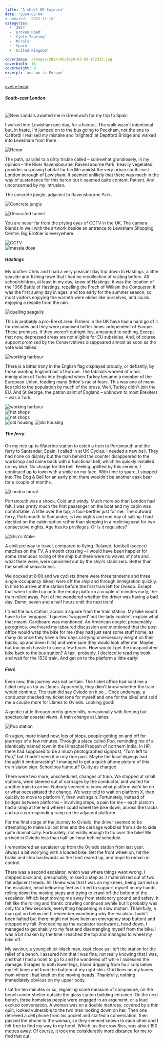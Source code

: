 ```yaml
---
title: 'A short UK Sojourn'
date: '2024-05-04'
# updated: '2023-12-16'
categories:
  - '2024'
  - 'Broken Road'
  - 'Cycle Touring'
  - 'Murals'
  - 'Spain'
  - 'United Kingdom'

coverImage: /images/2024/05/2024-05-03-152325.jpg
coverWidth: 16
coverHeight: 9
excerpt: 'and on to Europe'
---
```


<script>
	import Callout from '$lib/components/Callout.svelte'
  import Img from '$lib/components/Img.svelte'
</script>

<svelte:head>

<title>2024 Europe</title>
</svelte:head>

<section class="card">

<h5>South-east London</h5>
<br/>
<div class="w-80">
  <Img
    src="/images/2024/04/2024-04-17-115054-phone.jpg"
    alt="New sandals awaited me in Greenwich for my trip to Spain"    
    caption="New sandals awaited me in Greenwich for my trip to Spain"    
  />
</div>
<p>I walked into Lewisham one day, for a haircut. The walk wasn't intentional but, in haste, I'd jumped on to the bus going to Peckham, not the one to Catford! I realised my mistake and 'alighted' at Deptford Bridge and walked into Lewisham from there.</p>
<Img
  src="/images/2024/04/2024-04-27-204830.jpg"
  alt="Heron"    
/>

<p> The path, parallel to a dirty trickle called &ndash; somewhat grandiosely, in my opinion &ndash; the River Ravensbourne. Ravensbourne Park, heavily vegetated, provides surprising habitat for birdlife amidst the very urban south-east London borough of Lewisham. It seemed unlikely that there was much in the way of sustenance for this heron but it seemed quite content. Patient. And unconcerned by my intrusion.</p>

<p>The concrete jungle, adjacent to Ravensbourne Park.</p>

<Img
  src="/images/2024/04/2024-04-27-205907.jpg"
  alt="Concrete jungle"    
/>

<Img
  src="/images/2024/04/2024-04-27-205943.jpg"
  alt="Decorated tunnel"    
/>

<p>You are never far from the prying eyes of CCTV in the UK. The camera blends in well with the artwork beside an entrance to Lewisham Shopping Centre. Big Brother is everywhere.</p>
<Img
  src="/images/2024/04/2024-04-27-211051.jpg"
  alt="CCTV" 
  caption="Spot the CCTV!"   
/>

<div class="w-70">
  <Img
      src="/images/2024/04/2024-04-17-135049-phone.jpg"
      alt="masala dosa" 
      caption="You can get good masala dosa in Lewisham!"
    />
</div>

</section>

<section class="card">
<h5>Hastings</h5>

<p>My brother Chris and I had a very pleasant day trip down to Hastings, a little seaside and fishing town that I had no recollection of visiting before. All schoolchildren, at least in my day, knew of Hastings: it was the location of the 1066 Battle of Hastings, repelling the Frech of William the Conqueror. It was the first sunny day in ages, and too early for the summer season, so most visitors enjoying the warmth were oldies like ourselves, and locals enjoying a respite from the rain.</p>
<Img
    src="/images/2024/04/2024-04-29-181148.jpg"
    alt="duelling seagulls"
    caption="Duelling seagulls"
  />

  <p>This is probably a pro-Brexit area. Fishers in the UK have had a hard go of it for decades and they were promised better times independent of Europe. These promises, if they weren't outright lies, amounted to nothing. Except that now, depressed areas are not eligible for EU subsidies. And, of course, support promised by the Conservatives disappeared almost as soon as the vote was tallied.</p>

<Img
    src="/images/2024/04/2024-04-29-181559.jpg"
    alt="working harbour"
    caption="The flag of St George, and of England. "
  />

  <p>There is a bitter irony in the English flag displayed proudly, or defiantly, by those wanting England out of Europe. The tabloids warned of mass immigration of Turks into England when Turkey became a member of the European Union, feeding many Briton's racist fears. This was one of many lies told to the population by much of the press. Well, Turkey didn't join the EU. And St George, the patron saint of England &ndash; unknown to most Brexiters &ndash; was a Turk.</p>
    <Img
      src="/images/2024/04/2024-04-29-181756.jpg"
      alt="working harbour"
    />
    <div class="w-70">
      <Img
        src="/images/2024/04/2024-04-29-183017.jpg"
        alt="net shops"
        caption="Net shops, traditionally for drying nets"
      />
    </div>
    <div class="w-90">
      <Img
        src="/images/2024/04/2024-04-29-174057.jpg"
        alt="net shops"
      />
    </div>
    <Img
      src="/images/2024/04/2024-04-29-183719.jpg"
      alt="old housing"
    />
    <Img
      src="/images/2024/04/2024-04-29-184543.jpg"
      alt="old housing"
    />

</section>

 <section class="card">

<h5>The ferry</h5>

<p>On my ride up to Waterloo station to catch a train to Portsmouth and the ferry to Santander, Spain, I called in at UK Cycles. I needed a new bell. They had none on display but the man behind the counter disappeared to the workshop and came back with a functional bell, which he quickly installed on my bike. No charge for the bell. Feeling uplifted by this service, I continued up to town with a smile on my face. With time to spare, I stopped into The Dog & Bell for an early pint; there wouldn't be another cask beer for a couple of months.</p>

<div class="w-90">
  <Img
    src="/images/2024/05/2024-05-02-125643.jpg"
    alt="London mural"
    caption="A pleasant mural on the ride up to Waterloo Station"
  />
</div>

<p>Portsmouth was a shock. Cold and windy. Much more so than London had felt. I was pretty much the first passenger on the boat and my cabin was comfortable. A little over the top, a four-berther just for me. The outward ferry, Portsmouth to Santander, is two nights and one day of sailing. I had decided on the cabin option rather than sleeping in a reclining seat for two consecutive nights. Age has its privileges. Or is it requisites?</p>
<Img
  src="/images/2024/05/2024-05-03-152325.jpg"
  alt="Ship's Wake"
/>

<p>A civilized way to travel, compared to flying. Relaxed, football (soccer) matches on the TV. A smooth crossing &ndash; I would have been happier for some strenuous rolling of the ship but there were no waves of note and, what there were, were cancelled out by the ship's stabilizers. Better than the smell of seasickness.</p>

<p>We docked at 8:00 and we cyclists (there were three tandems and three single-occupancy bikes) were off the ship and through immigration quickly. In time to arrive at the station before the first train left for Oviedo. Except that when I rolled up onto the empty platform a couple of minutes early, the train rolled away. Part of me wondered whether the driver was having a bad day. Damn, seven and a half hours until the next train!</p>

<p>I tried the bus station, across a square from the train station. My bike would have to  be 'wrapped.' I queried 'wrapped' but the lady couldn't explain what that meant. Cardboard was mentioned. An American couple, presumably peregrinos, overheard my laboured discussion and mentioned that the post office would wrap the bike for me (they had just sent some stuff home, as many do once they have a few days carrying unnecessary weight on their backs, up and down hills) and were sure they would look after me. Maybe, but too much hassle to save a few hours. How would I get the incapacitated bike back to the bus station? A taxi, probably. I decided to read my book and wait for the 1536 train. And get on to the platform a little early!</p>

</section>

 <section class="card">
<h5>Fev&eacute;</h5>

<p>Even now, this journey was not certain. The ticket office had sold me a ticket only as far as Llanes. Apparently, they didn't know whether the train would continue. The train did say Oviedo on it so... Once underway, a conductor checked my ticket (one for myself and one for the bike) and sold me a couple more for Llanes to Oviedo. Looking good!</p>

<p>A gentle rattle through pretty green hills, occasionally with fleeting but spectacular coastal views. A train change at Llanes.</p>

<div class="fr-40">
  <Img
    src="/images/2024/05/2024-05-04-183030-phone.jpg"
    alt="Poo station"
  />
</div>
<p>On again, more inland now, lots of stops, people getting on and off for journeys of a few minutes. Through a place called Poo, reminding me of a identically named town in the Himachal Pradesh of northern India. In HP, there had supposed to be a much photographed signpost, "Turn left to Poo," but I hadn't seen it on my ride past. Maybe the local bigwigs had thought it embarrassing? I managed to get a quick phone picture of this train staion sign. Schoolboy humour? Guilty as charged.</p>

<p>There were two more, unscheduled, changes of train. We stopped at small stations, were steered out of carriages by the conductor, and waited for another train to arrive. Nobody seemed to know what platform we'd be on or what necessitated the change. We were told to wait on platform X, then quickly to move to platform Y, then wait again. Fortunately, instead of bridges between platforms &ndash; involving steps, a pain for me &ndash; each platorm had a ramp at the end where I could wheel the bike down, across the tracks and up a corresponding ramp on the adjacent platform.</p>

<p>For the final stage of the journey to Oviedo, the driver seemed to be attempting to make up lost time and the carriage wobbled from side to side quite dramatically. Fortunately, not wildly enough to tip over the bike! We arrived in Oviedo less than half-an-hour behind schedule.</p>

<p>I remembered an escalator up from the Oviedo station from last year. Always a bit worrying with a loaded bike. Get the front wheel on, hit the brake and step backwards as the front reared up, and hope to remain in control.
</p>
<p>There was a second escalator, which was where things went wrong. I stepped back and, presumably, missed a step as it materialized out of two flat adjacent treads. All I knew was that I was on my knees, being carried up the escalator, head below my feet as I tried to support myself on my hands, rolling down the moving steps and trying to crawl off the bottom of the escalator. Which kept moving me away from stationary ground and safety. It felt like the rolling and frantic crawling continued awhile but it probably was only for a few seconds, everything happening in slow motion. Thankfully, a man got on below me (I remember wondering why the escalator hadn't been halted but there might not have been an emergency stop button) and stopped my fall. Proceeding up the escalator backwards, head down, I managed to get shakily to my feet and disentangling myself from the bike. I was a bit shaken by the time I reached the top and managed to wheel my bike off.</p>

<p>My saviour, a youngish jet-black man, kept close as I left the station for the relief of a bench. I assured him that I was fine, not really knowing that I was, and that I had a hotel to go to and he wandered off while I assessed the damage. Scrapes to both lower legs, blood dripping from four cuts below my left knee and from the bottom of my right shin. Grid lines on my knees from where I had knelt on the moving treads. Thankfully, nothing immediately obvious on my upper body. </p>

<p>I sat for ten minutes or so, regaining some measure of composure, on the bench under shelter outside the glass station building entrance. On the next bench, three homeless people were engaged in an argument, or a loud excited conversation. A woman was on a double mattress, covered by a thin quilt, looked vulnerable to the two men looking down on her. Then one retrieved a cell phone from his pocket and started a conversation, then passed the phone to the woman, so they seemed known to each other and I felt free to find my way to my hotel. Which, as the crow flies, was about 150 metres away. Of course, it took me considerably more distance for me to find that out.</p>

</section>
